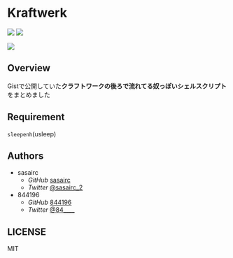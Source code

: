 # Kraftwerk
[![](http://img.shields.io/github/issues/844196/kraftwerk.svg?style=flat)](https://github.com/844196/kraftwerk/issues)
[![](http://img.shields.io/badge/license-MIT-red.svg?style=flat)](LICENSE)

![](http://33.media.tumblr.com/e491012ad04d5fc14e2d3e07d46e3fd8/tumblr_nfvaktElHc1s7qf9xo1_1280.gif)

## Overview
Gistで公開していた**クラフトワークの後ろで流れてる奴っぽいシェルスクリプト**をまとめました

## Requirement
`sleepenh`(usleep)

## Authors
- sasairc
    - *GitHub* [sasairc](https://github.com/sasairc)
    - *Twitter* [@sasairc_2](https://twitter.com/sasairc_2)
- 844196
    - *GitHub* [844196](https://github.com/844196)
    - *Twitter* [@84____](https://twitter.com/84____)

## LICENSE
MIT
